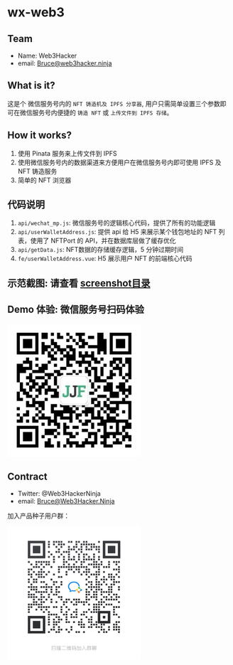 # wx-web3

## Team

* Name: Web3Hacker
* email: Bruce@web3hacker.ninja

## What is it?

这是个 微信服务号内的 `NFT 铸造机及 IPFS 分享器`, 用户只需简单设置三个参数即可在微信服务号内便捷的 `铸造 NFT` 或 `上传文件到 IPFS 存储`。

## How it works?

1. 使用 Pinata 服务来上传文件到 IPFS
2. 使用微信服务号内的数据渠道来方便用户在微信服务号内即可使用 IPFS 及 NFT 铸造服务
3. 简单的 NFT 浏览器

## 代码说明

1. `api/wechat_mp.js`: 微信服务号的逻辑核心代码，提供了所有的功能逻辑
2. `api/userWalletAddress.js`: 提供 api 给 H5 来展示某个钱包地址的 NFT 列表，使用了 NFTPort 的 API，并在数据库层做了缓存优化
3. `api/getData.js`: NFT数据的存储缓存逻辑，5 分钟过期时间
4. `fe/userWalletAddress.vue`: H5 展示用户 NFT 的前端核心代码

## 示范截图: 请查看 [screenshot目录](./screenshot)

## Demo 体验: 微信服务号扫码体验

<img src="./screenshot/wx-service-qrcode.jpg" width="300" />

## Contract

* Twitter: @Web3HackerNinja
* email: Bruce@Web3Hacker.Ninja

加入产品种子用户群：

<img src="./wx-group-invite.jpg" width="300" />
